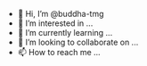 - 👋 Hi, I’m @buddha-tmg
- 👀 I’m interested in ...
- 🌱 I’m currently learning ...
- 💞️ I’m looking to collaborate on ...
- 📫 How to reach me ...

<!---
buddha-tmg/buddha-tmg is a ✨ special ✨ repository because its `README.md` (this file) appears on your GitHub profile.
You can click the Preview link to take a look at your changes.
--->
